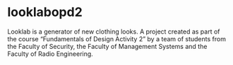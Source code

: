 # looklabopd2
Looklab is a generator of new clothing looks. A project created as part of the course “Fundamentals of Design Activity 2” by a team of students from the Faculty of Security, the Faculty of Management Systems and the Faculty of Radio Engineering.
